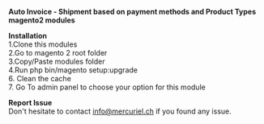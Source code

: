 **Auto Invoice - Shipment based on payment methods and Product Types**</br>
**magento2 modules**</br>

**Installation**</br>
1.Clone this modules</br>
2.Go to magento 2 root folder</br>
3.Copy/Paste modules folder </br>
4.Run php bin/magento setup:upgrade</br>
6. Clean the cache</br>
7. Go To admin panel to choose your option for this module</br>

**Report Issue**</br>
Don't hesitate to contact info@mercuriel.ch if you found any issue.


